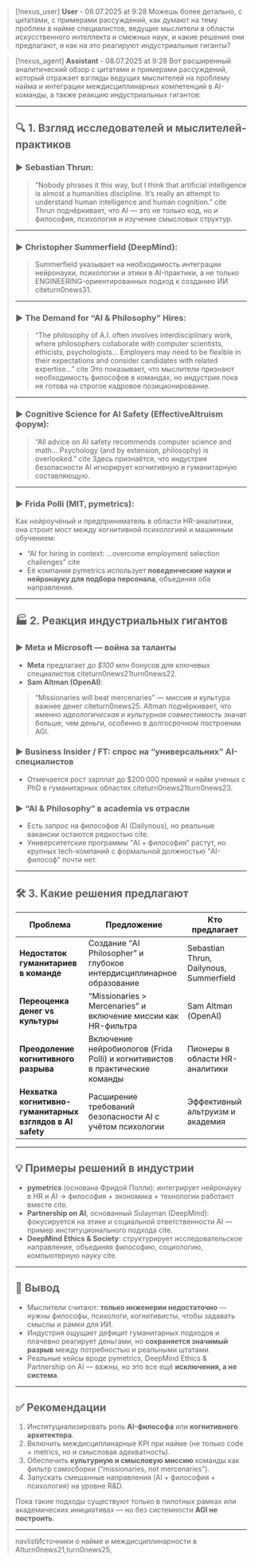 >[!nexus_user] **User** - 08.07.2025 at 9:28
> Можешь более детально, с цитатами, с примерами рассуждений, как думают на тему проблем в найме специалистов, ведущие мыслители в области искусственного интеллекта и смежных наук, и какие решения они предлагают, и как на это реагируют индустриальные гиганты?
<!-- UID: bbb21600-32f6-41c2-abdc-57d62f758f47 -->




>[!nexus_agent] **Assistant** - 08.07.2025 at 9:28
> Вот расширенный аналитический обзор с цитатами и примерами рассуждений, который отражает взгляды ведущих мыслителей на проблему найма и интеграции междисциплинарных компетенций в AI-команды, а также реакцию индустриальных гигантов:
> 
> ---
> 
> ## 🔍 1. Взгляд исследователей и мыслителей-практиков
> 
> ### ▶️ **Sebastian Thrun**:
> > “Nobody phrases it this way, but I think that artificial intelligence is almost a humanities discipline. It’s really an attempt to understand human intelligence and human cognition.” cite 
> Thrun подчёркивает, что AI — это не только код, но и философия, психология и изучение смысловых структур.
> 
> ---
> 
> ### ▶️ **Christopher Summerfield** (DeepMind):
> > Summerfield указывает на необходимость интеграции нейронауки, психологии и этики в AI-практики, а не только ENGINEERING-ориентированных подход к созданию ИИ citeturn0news31.
> 
> ---
> 
> ### ▶️ **The Demand for “AI & Philosophy” Hires**:
> > “The philosophy of A.I. often involves interdisciplinary work, where philosophers collaborate with computer scientists, ethicists, psychologists… Employers may need to be flexible in their expectations and consider candidates with related expertise…” cite 
> Это показывает, что мыслители признают необходимость философов в командах, но индустрия пока не готова на строгое кадровое позиционирование.
> 
> ---
> 
> ### ▶️ **Cognitive Science for AI Safety** (EffectiveAltruism форум):
> > “All advice on AI safety recommends computer science and math… Psychology (and by extension, philosophy) is overlooked.” cite 
> Здесь признаётся, что индустрия безопасности AI игнорирует когнитивную и гуманитарную составляющую.
> 
> ---
> 
> ### ▶️ **Frida Polli** (MIT, pymetrics):
> Как нейроучёный и предприниматель в области HR-аналитики, она строит мост между когнитивной психологией и машинным обучением:
> - “AI for hiring in context: …overcome employment selection challenges” cite 
> - Её компания pymetrics использует **поведенческие науки и нейронауку для подбора персонала**, объединяя оба направления.
> 
> ---
> 
> ## 🏭 2. Реакция индустриальных гигантов
> 
> ### ▶️ **Meta и Microsoft — война за таланты**
> - **Meta** предлагает *до $100 млн* бонусов для ключевых специалистов citeturn0news21turn0news22. 
> - **Sam Altman (OpenAI)**: 
> > “Missionaries will beat mercenaries” — миссия и культура важнее денег citeturn0news25. 
> Altman подчёркивает, что именно *идеологическая и культурная совместимость* значат больше, чем деньги, особенно в долгосрочном построении AGI.
> 
> ### ▶️ **Business Insider / FT: спрос на “универсальних” AI-специалистов**
> - Отмечается рост зарплат до $200 000 премий и найм ученых с PhD в гуманитарных областях citeturn0news21turn0news23.
> 
> ### ▶️ **“AI & Philosophy” в academia vs отрасли**
> - Есть запрос на философов AI (Dailynous), но реальные вакансии остаются редкостью cite.
> - Университетские программы “AI + философия” растут, но крупных tech-компаний с формальной должностью “AI-философ” почти нет.
> 
> ---
> 
> ## 🛠 3. Какие решения предлагают
> 
> | Проблема | Предложение | Кто предлагает |
> |----------|-------------|----------------|
> | **Недостаток гуманитариев в команде** | Создание “AI Philosopher” и глубокое интердисциплинарное образование | Sebastian Thrun, Dailynous, Summerfield |
> | **Переоценка денег vs культуры** | “Missionaries > Mercenaries” и включение миссии как HR-фильтра | Sam Altman (OpenAI) |
> | **Преодоление когнитивного разрыва** | Включение нейробиологов (Frida Polli) и когнитивистов в практические команды | Пионеры в области HR-аналитики |
> | **Нехватка когнитивно-гуманитарных взглядов в AI safety** | Расширение требований безопасности AI с учётом психологии | Эффективный альтруизм и академия |
> 
> ---
> 
> ## 💡 Примеры решений в индустрии
> 
> - **pymetrics** (основана Фридой Полли): интегрирует нейронауку в HR и AI → философия + экономика + технологии работают вместе cite.
> - **Partnership on AI**, основанный Sulayman (DeepMind): фокусируется на этике и социальной ответственности AI — пример институционального подхода cite.
> - **DeepMind Ethics & Society**: структурирует исследовательское направление, объединяя философию, социологию, компьютерную науку cite.
> 
> ---
> 
> ## 📏 Вывод
> 
> - Мыслители считают: **только инженерии недостаточно** — нужны философы, психологи, когнитивисты, чтобы задавать смыслы и рамки для ИИ.
> - Индустрия ощущает дефицит гуманитарных подходов и плачевно реагирует деньгами, но **сохраняется значимый разрыв** между потребностью и реальными штатами.
> - Реальные кейсы вроде pymetrics, DeepMind Ethics & Partnership on AI — важны, но это все ещё **исключения, а не система**.
> 
> ---
> 
> ## ✅ Рекомендации
> 
> 1. Институциализировать роль **AI-философа** или **когнитивного архитектора**.
> 2. Включить междисциплинарные KPI при найме (не только code + metrics, но и смысловая адекватность).
> 3. Обеспечить **культурную и смысловую миссию** команды как фильтр самосборки (“missionaries, not mercenaries”).
> 4. Запускать смешанные направления (AI + философия + психология) на уровне R&D.
> 
> Пока такие подходы существуют только в пилотных рамках или академических инициативах — но без системности **AGI не построить**.
> 
> ---
> 
> navlistИсточники о найме и междисциплинарности в AIturn0news21,turn0news25,
<!-- UID: a68a6037-092e-4beb-a856-fd1c7872492d -->